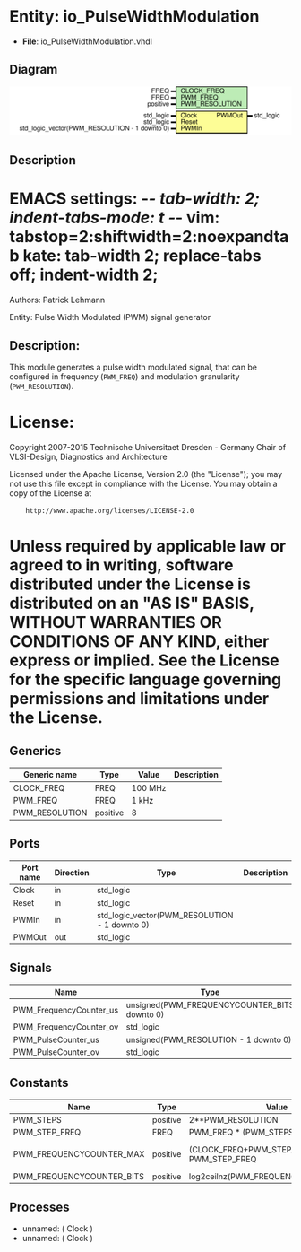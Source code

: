 # Entity: io_PulseWidthModulation

- **File**: io_PulseWidthModulation.vhdl
## Diagram

![Diagram](io_PulseWidthModulation.svg "Diagram")
## Description

 EMACS settings: -*-  tab-width: 2; indent-tabs-mode: t -*-
 vim: tabstop=2:shiftwidth=2:noexpandtab
 kate: tab-width 2; replace-tabs off; indent-width 2;
 =============================================================================
 Authors:				 	Patrick Lehmann

 Entity:				 	Pulse Width Modulated (PWM) signal generator

 Description:
 -------------------------------------
 This module generates a pulse width modulated signal, that can be configured
 in frequency (``PWM_FREQ``) and modulation granularity (``PWM_RESOLUTION``).

 License:
 =============================================================================
 Copyright 2007-2015 Technische Universitaet Dresden - Germany
										 Chair of VLSI-Design, Diagnostics and Architecture

 Licensed under the Apache License, Version 2.0 (the "License");
 you may not use this file except in compliance with the License.
 You may obtain a copy of the License at

		http://www.apache.org/licenses/LICENSE-2.0

 Unless required by applicable law or agreed to in writing, software
 distributed under the License is distributed on an "AS IS" BASIS,
 WITHOUT WARRANTIES OR CONDITIONS OF ANY KIND, either express or implied.
 See the License for the specific language governing permissions and
 limitations under the License.
 =============================================================================
## Generics

| Generic name   | Type     | Value   | Description |
| -------------- | -------- | ------- | ----------- |
| CLOCK_FREQ     | FREQ     | 100 MHz |             |
| PWM_FREQ       | FREQ     | 1 kHz   |             |
| PWM_RESOLUTION | positive | 8       |             |
## Ports

| Port name | Direction | Type                                          | Description |
| --------- | --------- | --------------------------------------------- | ----------- |
| Clock     | in        | std_logic                                     |             |
| Reset     | in        | std_logic                                     |             |
| PWMIn     | in        | std_logic_vector(PWM_RESOLUTION - 1 downto 0) |             |
| PWMOut    | out       | std_logic                                     |             |
## Signals

| Name                    | Type                                         | Description |
| ----------------------- | -------------------------------------------- | ----------- |
| PWM_FrequencyCounter_us | unsigned(PWM_FREQUENCYCOUNTER_BITS downto 0) |             |
| PWM_FrequencyCounter_ov | std_logic                                    |             |
| PWM_PulseCounter_us     | unsigned(PWM_RESOLUTION - 1 downto 0)        |             |
| PWM_PulseCounter_ov     | std_logic                                    |             |
## Constants

| Name                      | Type     | Value                                            | Description             |
| ------------------------- | -------- | ------------------------------------------------ | ----------------------- |
| PWM_STEPS                 | positive |  2**PWM_RESOLUTION                               |                         |
| PWM_STEP_FREQ             | FREQ     |  PWM_FREQ * (PWM_STEPS - 1)                      |                         |
| PWM_FREQUENCYCOUNTER_MAX  | positive |  (CLOCK_FREQ+PWM_STEP_FREQ-1 Hz) / PWM_STEP_FREQ |  division with round-up |
| PWM_FREQUENCYCOUNTER_BITS | positive |  log2ceilnz(PWM_FREQUENCYCOUNTER_MAX)            |                         |
## Processes
- unnamed: ( Clock )
- unnamed: ( Clock )
